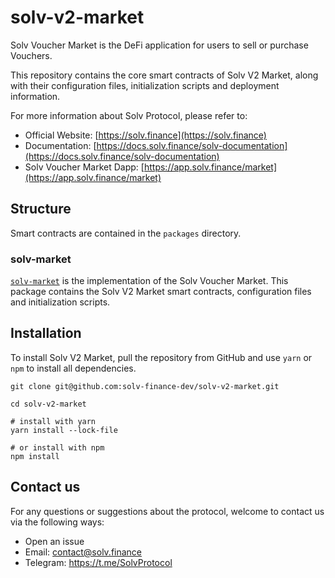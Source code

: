 # solv-v2-market

Solv Voucher Market is the DeFi application for users to sell or purchase Vouchers. 

This repository contains the core smart contracts of Solv V2 Market, along with their configuration files, initialization scripts and deployment information.

For more information about Solv Protocol, please refer to:

- Official Website: [https://solv.finance](https://solv.finance)
- Documentation: [https://docs.solv.finance/solv-documentation](https://docs.solv.finance/solv-documentation)
- Solv Voucher Market Dapp: [https://app.solv.finance/market](https://app.solv.finance/market)

## Structure

Smart contracts are contained in the `packages` directory.

### solv-market

[`solv-market`](./packages/solv-market) is the implementation of the Solv Voucher Market. This package contains the Solv V2 Market smart contracts, configuration files and initialization scripts.


## Installation

To install Solv V2 Market, pull the repository from GitHub and use `yarn` or `npm` to install all dependencies.

```shell
git clone git@github.com:solv-finance-dev/solv-v2-market.git

cd solv-v2-market

# install with yarn
yarn install --lock-file

# or install with npm
npm install
```

## Contact us

For any questions or suggestions about the protocol, welcome to contact us via the following ways:

- Open an issue
- Email: [contact@solv.finance](mailto:contact@solv.finance)
- Telegram: https://t.me/SolvProtocol